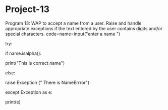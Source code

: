 # Project-13
Program 13: WAP to accept a name from a user. Raise and handle appropriate exceptions if the text entered by the user contains digits and/or special characters.
code=name=input("enter a name ")

try:

if name.isalpha():

print("This is correct name")

else:

raise Exception (" There is NameErrror")

except Exception as e:

print(e)
